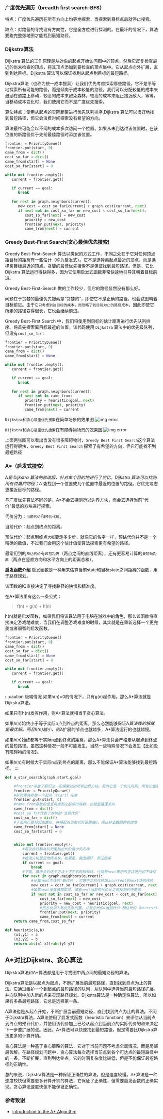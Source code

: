 ### 广度优先遍历（breadth first search-BFS）

特点：广度优先遍历在所有方向上均等地探索，当探索到目标点后就停止搜索。

缺点：对路径的寻找没有方向性，它是全方位进行探测的。在最坏的情况下，算法要跑完整张地图才能找到最短路径。

### Dijkstra算法

Dijkstra 算法的工作原理是从对象的起点开始访问图中的顶点。然后它反复检查最近的尚未检查的顶点，将其顶点添加到要检查的顶点集中。它从起点向外扩展，直到到达目标。Dijkstra 算法可以保证找到从起点到目标的最短路径。

Dijkstra算法（也称为统一成本搜索）让我们优先考虑探索哪些路径。它不是平等地探索所有可能的路径，而是倾向于成本较低的路径。我们可以分配较低的成本来鼓励在道路上移动，较高的成本来避免森林，较高的成本来阻止接近敌人，等等。当移动成本变化时，我们使用它而不是广度优先搜索。

算法特点：使用从起点的实际距离进行优先队列排序,Dijkstra 算法可以很好地找到最短路径，但它会浪费时间探索没有希望的方向。

算法最终可能会以不同的成本多次访问一个位置。如果从未到达过该位置时，在该位置的新路径优于先前最佳路径时添加该位置。

```py  title='redblobgames的代码实现'
frontier = PriorityQueue()
frontier.put(start, 0)
came_from = dict()
cost_so_far = dict()
came_from[start] = None
cost_so_far[start] = 0

while not frontier.empty():
   current = frontier.get()

   if current == goal:
      break
   
   for next in graph.neighbors(current):
      new_cost = cost_so_far[current] + graph.cost(current, next)
      if next not in cost_so_far or new_cost < cost_so_far[next]:
         cost_so_far[next] = new_cost
         priority = new_cost
         frontier.put(next, priority)
         came_from[next] = current

```

### Greedy Best-First Search(贪心最佳优先搜索)

Greedy Best-First-Search 算法以类似的方式工作，不同之处在于它对任何顶点距目标的距离有一些估计（称为启发式）。它不是选择离起点最近的顶点，而是选择离目标最近的顶点。贪婪的最佳优先搜索不是保证找到最短路径。但是，它比 Dijkstra 算法运行得快得多，因为它使用启发式函数非常快速地引导其朝着目标前进。

Greedy Best-First-Search 做的工作较少，但它的路径显然没有那么好。

问题在于贪婪的最佳优先搜索是“贪婪的”，即使它不是正确的路径，也会试图朝着目标前进。由于`它只考虑到达目标的成本，而忽略了到目前为止的路径成本`，因此即使它所走的路径变得很长，它也会继续前进。

Greedy Best-First Search 中，我们将使用到目标的估计距离进行优先队列排序。将首先探索离目标最近的位置。该代码使用 `Dijkstra` 算法中的优先级队列，但没有`cost_so_far`：

```py
frontier = PriorityQueue()
frontier.put(start, 0)
came_from = dict()
came_from[start] = None

while not frontier.empty():
   current = frontier.get()

   if current == goal:
      break
   
   for next in graph.neighbors(current):
      if next not in came_from:
         priority = heuristic(goal, next)
         frontier.put(next, priority)
         came_from[next] = current
```

`Dijkstra`和`贪心最佳优先搜索`在简单场景的效果图
![img error](https://s3.bmp.ovh/imgs/2021/10/ca68f8f00c9ce9af.png)

`Dijkstra`和`贪心最佳优先搜索`在有障碍物场景的效果图
![img error](https://s3.bmp.ovh/imgs/2021/10/6cf0a19447a2712c.png)

上面两张图可以看出当没有很多障碍物时，`Greedy Best First Search`这个算法运行得很快，`Greedy Best First Search` 探索了有希望的方向，但它可能找不到最短路径

### A*（启发式搜索）

A*是 Dijkstra 算法的修改版，针对单个目的地进行了优化。Dijkstra 算法可以找到所有位置的路径；A* 查找到一个位置或几个位置中最近的位置的路径。它优先考虑更接近目标的路径。

与广度优先算法不同的是，A*不会去探测所以边界方块，而会去选择当前"代价"最低的方块进行探索。

代价分为：`当前代价`和`预估代价`。

当前代价：起点到终点的距离。

预估代价：起点到终点`大概`要走多少步，就像它的名字一样，预估代价并不是一个精确的数值，不过我们会用这个估计值使算法探索更有希望的路径。

最常用到的`预估代价`有`欧拉距离`（两点之间的直线距离），还有更容易计算的`曼哈顿距离`（两点在竖直方向和水平方向上的距离总和）。

**启发函数介绍**
启发函数是一种用来估算当前state和目标state之间距离的函数，用于路径规划。

该函数的IQ直接决定了寻找路径的快慢和精准度。

在A*算法里有这么一条公式：

> f(n) = g(n) + h(n)

h(n)就是启发函数，如果我们将该算法用于电脑在游戏中的角色，那么该函数将直接决定游戏地难度，当我们在调整游戏难度的时候，其实就是在重新选择一个更完美或者弱智的启发函数。

```py
frontier = PriorityQueue()
frontier.put(start, 0)
came_from = dict()
cost_so_far = dict()
came_from[start] = None
cost_so_far[start] = 0

while not frontier.empty():
   current = frontier.get()

   if current == goal:
      break
```

:::caution 极端情况
如果h(n)=0的情况下，只有g(n)起作用，那么A*算法就是Dijkstra算法。

如果只有h(n)发挥作用，则A*算法就相当于贪心算法。

如果h(n)始终小于等于实际n点到终点的距离，那么必然能够保证A*算法找的解就是最优解。而且h(n)越小，则A*扩展的节点也就越多，A*算法运行的也就越慢。

如果h(n)始终都等于实际n点到终点的距离，那么A*算法只会严格走从起点到终点的最短路径。虽然这种情况一般不可能发生，当然一些特殊情况下会发生【比如没有障碍物的情况】。

如果h(n)有时候大于实际n点到终点的距离，那么不能保证A*算法能够找到最短路径。
:::

```py  title='A* redblobgames的代码实现'
def a_star_search(graph,start,goal)

    #frontier存放了我们这一轮探索过的所有边界方块，另外它是一个优先队列，所有它能够通过’代价‘自动排序，并每次取出代价最低的方块
    frontier = PriorityQueue()
    #队列里先存放一个起点（start）元素
    frontier.put(start, 0)
    #came_from存放的是当前点到之前点的映射，也就是路径来向
    came_from = dict()
    #cost_so_far代表了方块的’当前代价‘
    cost_so_far = dict()
    #下面两行是将起点置空，并将起点当前代价设置成0，保证算法数据的有效性
    came_from[start] = None
    cost_so_far[start] = 0
    

    while not frontier.empty():
        #每次执行都从队列里抽出代价最小的方块
        current = frontier.get()
        #检测方块是否为终点块，如果是，跳出循环，算法结束
        if current == goal:
            break
        #下面，算法会对这个方块上下左右的相邻块，也就是next表示的方块进行如下操作
        for next in graph.neighbors(current):
            #计算next方块的'新代价'，它等于之前代价加上current到next块的代价
            new_cost = cost_so_far[current] + graph.cost(current, next)
            #如果next没有被探索过，或者next当前的代价比之前找到的还要低
            if next not in cost_so_far or new_cost < cost_so_far[next]:
                cost_so_far[next] = new_cost
                priority = new_cost + heuristic(goal, next)
                #把方块加入到优先队列里，并且总代价=当前代价+预估代价（heuristic(goal, next)
                frontier.put(next, priority)
                came_from[next] = current
    return came_from,cost_so_far
```

```py  title='曼哈顿距离'
def heuristic(a,b)
    (x1,y1) = a
    (x2,y2) = b
    return abs(x1-x2)+abs(y1-y2)
```

## A*对比Dijkstra、贪心算法

Dijkstra算法和A*算法都是用于寻找图中两点间的最短路径的算法。

Dijkstra算法是以起点为起点，不断扩展当前最短路径，直到找到终点为止的算法。它通过维护一个到起点的最短路径的队列，从队列中选择当前最短路径扩展，并向队列中加入新的点来实现路径规划。Dijkstra算法是一种确定性算法，所以如果有多条最短路径，它总是选择第一条。

A算法也是从起点开始，不断扩展当前最短路径，直到找到终点为止的算法。不同于Dijkstra算法，A算法使用了启发式函数（heuristic function）来评估从当前点到终点的预计代价，并使用该代价加上已经从起点到当前点的实际代价的和来决定下一步要扩展的点。因此，A*算法可以快速找到最短路径，但是需要比Dijkstra算法更多的计算开销。

贪心算法是一种基于贪心策略的算法，它对于当前问题不考虑全局情况，而是局部最优解。在路径规划问题中，贪心算法每次选择当前点到各个可达点的最短路径中的一条，不断扩展，直到到达终点。它的时间复杂度比较低，但是不能保证最短路径的正确性。

总的来说，Dijkstra算法是一种保证正确性的算法，但是速度较慢。A*算法是一种速度较快但需要更多计算开销的算法，它保证了正确性，但需要启发函数的正确实现。贪心算法速度快但不能保证正确性。

### 参考致谢

- [Introduction to the A* Algorithm](https://www.redblobgames.com/)
